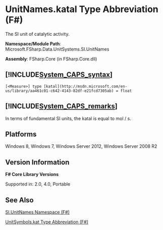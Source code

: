 # UnitNames.katal Type Abbreviation (F#)

The SI unit of catalytic activity.

**Namespace/Module Path**: Microsoft.FSharp.Data.UnitSystems.SI.UnitNames

**Assembly**: FSharp.Core (in FSharp.Core.dll)


## [!INCLUDE[System_CAPS_syntax](//System/Token/System_CAPS_syntax_md.md)]

```
[<Measure>] type [katal](http://msdn.microsoft.com/en-us/library/aa461c01-c642-4143-82df-e21fcd7305ab) = float
```

## [!INCLUDE[System_CAPS_remarks](//System/Token/System_CAPS_remarks_md.md)]
In terms of fundamental SI units, the katal is equal to mol / s.


## Platforms
Windows 8, Windows 7, Windows Server 2012, Windows Server 2008 R2


## Version Information
**F# Core Library Versions**

Supported in: 2.0, 4.0, Portable




## See Also
[SI.UnitNames Namespace &#40;F&#35;&#41;](SI.UnitNames+Namespace+28%F%2329%.md)

[UnitSymbols.kat Type Abbreviation &#40;F&#35;&#41;](UnitSymbols.kat+Type+Abbreviation+28%F%2329%.md)

